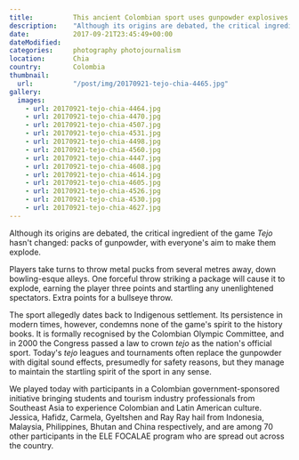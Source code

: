 ```yaml
---
title:          This ancient Colombian sport uses gunpowder explosives and is still played today
description:    "Although its origins are debated, the critical ingredient of the game 'Tejo' hasn't changed: packs of gunpowder, with everyone's aim to make them explode."
date:           2017-09-21T23:45:49+00:00
dateModified:   
categories:     photography photojournalism
location:       Chia
country:        Colombia      
thumbnail:
  url:          "/post/img/20170921-tejo-chia-4465.jpg"
gallery:
  images:
    - url: 20170921-tejo-chia-4464.jpg
    - url: 20170921-tejo-chia-4470.jpg
    - url: 20170921-tejo-chia-4507.jpg
    - url: 20170921-tejo-chia-4531.jpg
    - url: 20170921-tejo-chia-4498.jpg
    - url: 20170921-tejo-chia-4560.jpg
    - url: 20170921-tejo-chia-4447.jpg
    - url: 20170921-tejo-chia-4608.jpg
    - url: 20170921-tejo-chia-4614.jpg
    - url: 20170921-tejo-chia-4605.jpg
    - url: 20170921-tejo-chia-4526.jpg
    - url: 20170921-tejo-chia-4530.jpg
    - url: 20170921-tejo-chia-4627.jpg
---
```

Although its origins are debated, the critical ingredient of the game *Tejo* hasn't changed: packs of gunpowder, with everyone's aim to make them explode.

Players take turns to throw metal pucks from several metres away, down bowling-esque alleys. One forceful throw striking a package will cause it to explode, earning the player three points and startling any unenlightened spectators. Extra points for a bullseye throw.

The sport allegedly dates back to Indigenous settlement. Its persistence in modern times, however, condemns none of the game's spirit to the history books. It is formally recognised by the Colombian Olympic Committee, and in 2000 the Congress passed a law to crown *tejo* as the nation's official sport. Today's *tejo* leagues and tournaments often replace the gunpowder with digital sound effects, presumedly for safety reasons, but they manage to maintain the startling spirit of the sport in any sense.

We played today with participants in a Colombian government-sponsored initiative bringing students and tourism industry professionals from Southeast Asia to experience Colombian and Latin American culture. Jessica, Hafidz, Carmela, Gyeltshen and Ray Ray hail from Indonesia, Malaysia, Philippines, Bhutan and China respectively, and are among 70 other participants in the ELE FOCALAE program who are spread out across the country.
